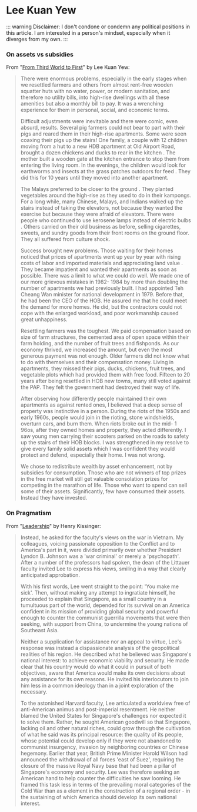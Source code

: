 # Lee Kuan Yew

::: warning
Disclaimer: I don't condone or condemn any political positions in this article. I am interested in a person's mindset, especially when it diverges from my own.
:::

### On assets vs subsidies

From "[From Third World to First](https://www.goodreads.com/book/show/144409.From_Third_World_to_First)" by Lee Kuan Yew:

> There were enormous problems, especially in the early stages when we resettled farmers and others from almost rent-free wooden squatter huts with no water, power, or modern sanitation, and therefore no utility bills, into high-rise dwellings with all these amenities but also a monthly bill to pay. It was a wrenching experience for them in personal, social, and economic terms.
> 
> Difficult adjustments were inevitable and there were comic, even absurd, results. Several pig farmers could not bear to part with their pigs and reared them in their high-rise apartments. Some were seen coaxing their pigs up the stairs! One family, a couple with 12 children moving from a hut to a new HDB apartment at Old Airport Road, brought a dozen chickens and ducks to rear in the kitchen . The mother built a wooden gate at the kitchen entrance to stop them from entering the living room. In the evenings, the children would look for earthworms and insects at the grass patches outdoors for feed . They did this for 10 years until they moved into another apartment.
> 
> The Malays preferred to be closer to the ground . They planted vegetables around the high-rise as they used to do in their kampongs. For a long while, many Chinese, Malays, and Indians walked up the stairs instead of taking the elevators, not because they wanted the exercise but because they were afraid of elevators. There were people who continued to use kerosene lamps instead of electric bulbs . Others carried on their old business as before, selling cigarettes, sweets, and sundry goods from their front rooms on the ground floor. They all suffered from culture shock.
> 
> Success brought new problems. Those waiting for their homes noticed that prices of apartments went up year by year with rising costs of labor and imported materials and appreciating land value . They became impatient and wanted their apartments as soon as possible. There was a limit to what we could do well. We made one of our more grievous mistakes in 1982- 1984 by more than doubling the number of apartments we had previously built. I had appointed Teh Cheang Wan minister for national development in 1979. Before that, he had been the CEO of the HOB. He assured me that he could meet the demand for more homes. He did, but the contractors could not cope with the enlarged workload, and poor workmanship caused great unhappiness.
> 
> Resettling farmers was the toughest. We paid compensation based on size of farm structures, the cemented area of open space within their farm holding, and the number of fruit trees and fishponds. As our economy thrived, we increased the amount, but even the most generous payment was not enough. Older farmers did not know what to do with themselves and their compensation money. Living in apartments, they missed their pigs, ducks, chickens, fruit trees, and vegetable plots which had provided them with free food. Fifteen to 20 years after being resettled in HOB new towns, many still voted against the PAP. They felt the government had destroyed their way of life.
> 
> After observing how differently people maintained their own apartments as against rented ones, I believed that a deep sense of property was instinctive in a person. During the riots of the 1950s and early 1960s, people would join in the rioting, stone windshields, overturn cars, and burn them. When riots broke out in the mid- 1 96os, after they owned homes and property, they acted differently. I saw young men carrying their scooters parked on the roads to safety up the stairs of their HOB blocks. I was strengthened in my resolve to give every family solid assets which I was confident they would protect and defend, especially their home. I was not wrong.
> 
> We chose to redistribute wealth by asset enhancement, not by subsidies for consumption.
Those who are not winners of top prizes in the free market will still get valuable consolation prizes for competing in the marathon of life. Those who want to spend can sell some of their assets. Significantly, few have consumed their assets. Instead they have invested.


### On Pragmatism

From "[Leadership](https://www.goodreads.com/book/show/58652519-leadership)" by Henry Kissinger:


> Instead, he asked for the faculty's views on the war in Vietnam. My colleagues, voicing passionate opposition to the Conflict and to America's part in it, were divided primarily over whether President Lyndon B. Johnson was a 'war criminal' or merely a 'psychopath'. After a number of the professors had spoken, the dean of the Littauer faculty invited Lee to express his views, smiling in a way that clearly anticipated approbation.
> 
> With his first words, Lee went straight to the point: 'You make me sick'. Then, without making any attempt to ingratiate himself, he proceeded to explain that Singapore, as a small country in a tumultuous part of the world, depended for its survival on an America confident in its mission of providing global security and powerful enough to counter the communist guerrilla movements that were then seeking, with support from China, to undermine the young nations of Southeast Asia.
> 
> Neither a supplication for assistance nor an appeal to virtue, Lee's response was instead a dispassionate analysis of the geopolitical realities of his region. He described what he believed was Singapore's national interest: to achieve economic viability and security. He made clear that his country would do what it could in pursuit of both objectives, aware that America would make its own decisions about any assistance for its own reasons. He invited his interlocutors to join him less in a common ideology than in a joint exploration of the necessary.
>
> To the astonished Harvard faculty, Lee articulated a worldview free of anti-American animus and post-imperial resentment. He neither blamed the United States for Singapore's challenges nor expected it to solve them. Rather, he sought American goodwill so that Singapore, lacking oil and other natural riches, could grow through the cultivation of what he said was its principal resource: the quality of its people, whose potential could develop only if they were not abandoned to communist insurgency, invasion by neighboring countries or Chinese hegemony. Earlier that year, British Prime Minister Harold Wilson had announced the withdrawal of all forces 'east of Suez', requiring the closure of the massive Royal Navy base that had been a pillar of Singapore's economy and security. Lee was therefore seeking an American hand to help counter the difficulties he saw looming. He framed this task less in terms of the prevailing moral categories of the Cold War than as a element in the construction of a regional order - in the sustaining of which America should develop its own national interest.